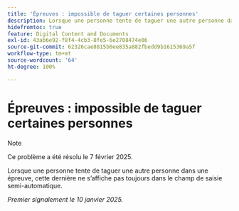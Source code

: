 ```yaml
---
title: 'Épreuves : impossible de taguer certaines personnes'
description: Lorsque une personne tente de taguer une autre personne dans une épreuve, cette dernière ne s’affiche pas toujours dans le champ de saisie semi-automatique.
hidefromtoc: true
feature: Digital Content and Documents
exl-id: 43ab6e92-f8f4-4cb3-8fe5-6e2708474e06
source-git-commit: 62326cae8815b0ee835a882fbedd9b1615369a5f
workflow-type: tm+mt
source-wordcount: '64'
ht-degree: 100%

---
```


# Épreuves : impossible de taguer certaines personnes

>[!NOTE]
>
>Ce problème a été résolu le 7 février 2025.

Lorsque une personne tente de taguer une autre personne dans une épreuve, cette dernière ne s’affiche pas toujours dans le champ de saisie semi-automatique.

_Premier signalement le 10 janvier 2025._
